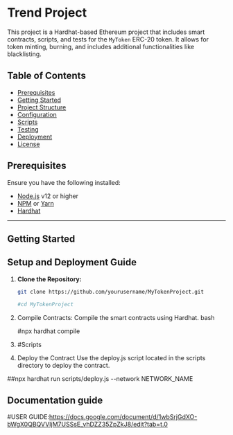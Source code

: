 # Trend Project

This project is a Hardhat-based Ethereum project that includes smart contracts, scripts, and tests for the `MyToken` ERC-20 token. It allows for token minting, burning, and includes additional functionalities like blacklisting.

## Table of Contents

- [Prerequisites](#prerequisites)
- [Getting Started](#getting-started)
- [Project Structure](#project-structure)
- [Configuration](#configuration)
- [Scripts](#scripts)
- [Testing](#testing)
- [Deployment](#deployment)
- [License](#license)

## Prerequisites

Ensure you have the following installed:

- [Node.js](https://nodejs.org/en/) v12 or higher
- [NPM](https://www.npmjs.com/) or [Yarn](https://yarnpkg.com/)
- [Hardhat](https://hardhat.org/)
---------------------------------------------------------------------------------------------------------------------------------------------------------------------------------
## Getting Started
## Setup and Deployment Guide
1. **Clone the Repository:**
   ```bash
   git clone https://github.com/yourusername/MyTokenProject.git
   
   #cd MyTokenProject
2. Compile Contracts: Compile the smart contracts using Hardhat.
   bash
   
   #npx hardhat compile
4. #Scripts
1. Deploy the Contract
Use the deploy.js script located in the scripts directory to deploy the contract.

##npx hardhat run scripts/deploy.js --network NETWORK_NAME

## Documentation guide
   #USER GUIDE:https://docs.google.com/document/d/1wbSrjGdXO-bWgX0QBQVVIjM7USSsE_vhDZZ35ZpZkJ8/edit?tab=t.0

